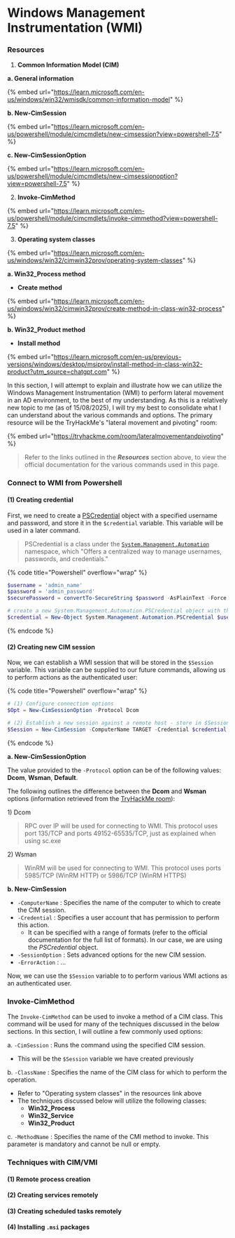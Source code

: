 # Windows Management Instrumentation (WMI)

### Resources

1. **Common Information Model (CIM)**

**a. General information**

{% embed url="https://learn.microsoft.com/en-us/windows/win32/wmisdk/common-information-model" %}

**b. New-CimSession**

{% embed url="https://learn.microsoft.com/en-us/powershell/module/cimcmdlets/new-cimsession?view=powershell-7.5" %}

**c. New-CimSessionOption**

{% embed url="https://learn.microsoft.com/en-us/powershell/module/cimcmdlets/new-cimsessionoption?view=powershell-7.5" %}



2. **Invoke-CimMethod**

{% embed url="https://learn.microsoft.com/en-us/powershell/module/cimcmdlets/invoke-cimmethod?view=powershell-7.5" %}



3. **Operating system classes**

{% embed url="https://learn.microsoft.com/en-us/windows/win32/cimwin32prov/operating-system-classes" %}

**a. Win32\_Process method**

* **Create method**

{% embed url="https://learn.microsoft.com/en-us/windows/win32/cimwin32prov/create-method-in-class-win32-process" %}

**b. Win32\_Product method**

* **Install method**

{% embed url="https://learn.microsoft.com/en-us/previous-versions/windows/desktop/msiprov/install-method-in-class-win32-product?utm_source=chatgpt.com" %}

In this section, I will attempt to explain and illustrate how we can utilize the Windows Management Instrumentation (WMI) to perform lateral movement in an AD environment, to the best of my understanding. As this is a relatively new topic to me (as of 15/08/2025), I will try my best to consolidate what I can understand about the various commands and options. The primary resource will be the TryHackMe's "lateral movement and pivoting" room: &#x20;

{% embed url="https://tryhackme.com/room/lateralmovementandpivoting" %}

> Refer to the links outlined in the _**Resources**_ section above, to view the official documentation for the various commands used in this page.

### Connect to WMI from Powershell

#### (1) Creating credential

First, we need to create a [PSCredential](https://learn.microsoft.com/en-us/dotnet/api/system.management.automation.pscredential?view=powershellsdk-7.4.0) object with a specified username and password, and store it in the `$credential` variable. This variable will be used in a later command.

> PSCredential is a class under the [`System.Management.Automation`](https://learn.microsoft.com/en-us/dotnet/api/system.management.automation?view=powershellsdk-7.4.0) namespace, which  "Offers a centralized way to manage usernames, passwords, and credentials."

{% code title="Powershell" overflow="wrap" %}
```powershell
$username = 'admin_name' 
$password = 'admin_password'
$securePassword = convertTo-SecureString $password -AsPlainText -Force;

# create a new System.Management.Automation.PSCredential object with the specified username and password - store in the $credential variable
$credential = New-Object System.Management.Automation.PSCredential $username, $securePassword;
```
{% endcode %}

#### (2) Creating new CIM session

Now, we can establish a WMI session that will be stored in the `$Session` variable. This variable can be supplied to our future commands, allowing us to perform actions as the authenticated user:

{% code title="Powershell" overflow="wrap" %}
```powershell
# (1) Configure connection options
$Opt = New-CimSessionOption -Protocol Dcom 

# (2) Establish a new session against a remote host - store in $Session variable
$Session = New-CimSession -ComputerName TARGET -Credential $credential -SessionOption $Opt -ErrorAction Stop
```
{% endcode %}

**a. New-CimSessionOption**

The value provided to the `-Protocol` option can be of the following values: **Dcom**, **Wsman**, **Default**.

The following outlines the difference between the **Dcom** and **Wsman** options (information retrieved from the [TryHackMe room](./)):

1\)  Dcom

> RPC over IP will be used for connecting to WMI. This protocol uses port 135/TCP and ports 49152-65535/TCP, just as explained when using sc.exe

2\) Wsman

> WinRM will be used for connecting to WMI. This protocol uses ports 5985/TCP (WinRM HTTP) or 5986/TCP (WinRM HTTPS)

**b. New-CimSession**

* `-ComputerName` : Specifies the name of the computer to which to create the CIM session.&#x20;
* `-Credential` : Specifies a user account that has permission to perform this action.
  * It can be specified with a range of formats (refer to the official documentation for the full list of formats). In our case, we are using the _PSCredential_ object.
* `-SessionOption` : Sets advanced options for the new CIM session.
* `-ErrorAction` :  ...

Now, we can use the `$Session` variable to to perform various WMI actions as an authenticated user.

### Invoke-CimMethod

The `Invoke-CimMethod` can be used to invoke a method of a CIM class. This command will be used for many of the techniques discussed in the below sections. In this section, I will outline a few commonly used options:

a. `-CimSession` : Runs the command using the specified CIM session.

* This will be the `$Session` variable we have created previously

b. `-ClassName` : Specifies the name of the CIM class for which to perform the operation.&#x20;

* Refer to "Operating system classes" in the resources link above
* The techniques discussed below will utilize the following classes:
  * **Win32\_Process**
  * **Win32\_Service**
  * **Win32\_Product**

c. `-MethodName` : Specifies the name of the CMI method to invoke. This parameter is mandatory and cannot be null or empty.



### Techniques with CIM/VMI

#### (1) Remote process creation

#### (2) Creating services remotely

#### (3) Creating scheduled tasks remotely

#### (4) Installing `.msi` packages

